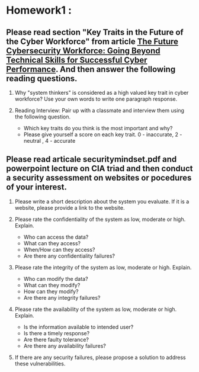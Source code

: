 # Homework1 :

## Please read section "Key Traits in the Future of the Cyber Workforce" from article [The Future Cybersecurity Workforce: Going Beyond Technical Skills for Successful Cyber Performance](https://www.frontiersin.org/articles/10.3389/fpsyg.2018.00744/full#h7). And then answer the following reading questions. 

1. Why "system thinkers" is considered as a high valued key trait in cyber workforce?  Use your own words to write one paragraph response. 


2. Reading Interview: Pair up with a classmate and interview them using the following question. 
      * Which key traits do you think is the most important and why?
      * Please give yourself a score on each key trait.    0 - inaccurate, 2 - neutral , 4 - accurate
      
      

## Please read articale securitymindset.pdf and powerpoint lecture on CIA triad and then conduct a security assessment on websites or pocedures of your interest.  

 1. Please write a short description about the system you evaluate.  If it is a website, please provide a link to the website. 
 2. Please rate the confidentiality of the system as low, moderate or high.  Explain.
     * Who can access the data?
     * What can they access?
     * When/How can they access?
     * Are there any confidentiality failures? 
 3. Please rate the integrity of the system as low, moderate or high.  Explain.
     * Who can modify the data?
     * What can they modify?
     * How can they modify?
     * Are there any integrity failures? 

 4. Please rate the availability of the system as low, moderate or high.  Explain.
     * Is the information available to intended user?
     * Is there a timely response?
     * Are there faulty tolerance?
     * Are there any availability failures? 
  
 5. If there are any security failures, please propose a solution to address these vulnerabilities.  

